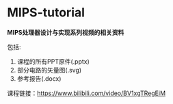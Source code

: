 # MIPS-tutorial
  
**MIPS处理器设计与实现系列视频的相关资料**  
  
包括:   
1. 课程的所有PPT原件(.pptx)  
2. 部分电路的矢量图(.svg)  
3. 参考报告(.docx)  
  
课程链接：<https://www.bilibili.com/video/BV1xgTRegEiM>
